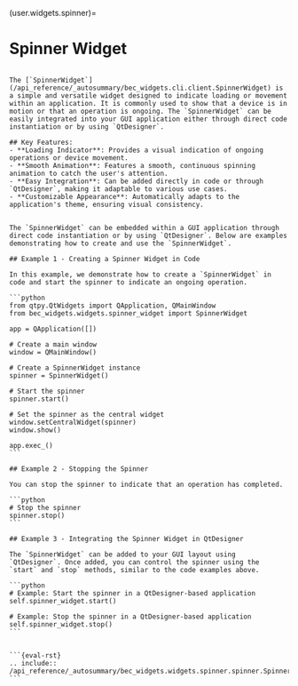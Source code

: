 (user.widgets.spinner)=

# Spinner Widget

````{tab} Overview

The [`SpinnerWidget`](/api_reference/_autosummary/bec_widgets.cli.client.SpinnerWidget) is a simple and versatile widget designed to indicate loading or movement within an application. It is commonly used to show that a device is in motion or that an operation is ongoing. The `SpinnerWidget` can be easily integrated into your GUI application either through direct code instantiation or by using `QtDesigner`.

## Key Features:
- **Loading Indicator**: Provides a visual indication of ongoing operations or device movement.
- **Smooth Animation**: Features a smooth, continuous spinning animation to catch the user's attention.
- **Easy Integration**: Can be added directly in code or through `QtDesigner`, making it adaptable to various use cases.
- **Customizable Appearance**: Automatically adapts to the application's theme, ensuring visual consistency.

````

````{tab} Examples

The `SpinnerWidget` can be embedded within a GUI application through direct code instantiation or by using `QtDesigner`. Below are examples demonstrating how to create and use the `SpinnerWidget`.

## Example 1 - Creating a Spinner Widget in Code

In this example, we demonstrate how to create a `SpinnerWidget` in code and start the spinner to indicate an ongoing operation.

```python
from qtpy.QtWidgets import QApplication, QMainWindow
from bec_widgets.widgets.spinner_widget import SpinnerWidget

app = QApplication([])

# Create a main window
window = QMainWindow()

# Create a SpinnerWidget instance
spinner = SpinnerWidget()

# Start the spinner
spinner.start()

# Set the spinner as the central widget
window.setCentralWidget(spinner)
window.show()

app.exec_()
```

## Example 2 - Stopping the Spinner

You can stop the spinner to indicate that an operation has completed.

```python
# Stop the spinner
spinner.stop()
```

## Example 3 - Integrating the Spinner Widget in QtDesigner

The `SpinnerWidget` can be added to your GUI layout using `QtDesigner`. Once added, you can control the spinner using the `start` and `stop` methods, similar to the code examples above.

```python
# Example: Start the spinner in a QtDesigner-based application
self.spinner_widget.start()

# Example: Stop the spinner in a QtDesigner-based application
self.spinner_widget.stop()
```

````

````{tab} API

```{eval-rst} 
.. include:: /api_reference/_autosummary/bec_widgets.widgets.spinner.spinner.SpinnerWidget.rst
```
````
